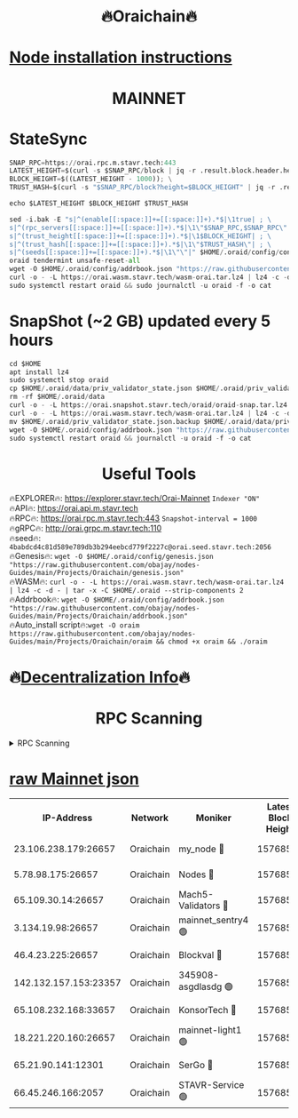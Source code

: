 <h1 align="center"> 🔥Oraichain🔥</h1>

[Node installation instructions](https://github.com/obajay/nodes-Guides/tree/main/Projects/Oraichain)
=
<h1 align="center"> MAINNET</h1>

# StateSync
```python
SNAP_RPC=https://orai.rpc.m.stavr.tech:443
LATEST_HEIGHT=$(curl -s $SNAP_RPC/block | jq -r .result.block.header.height); \
BLOCK_HEIGHT=$((LATEST_HEIGHT - 1000)); \
TRUST_HASH=$(curl -s "$SNAP_RPC/block?height=$BLOCK_HEIGHT" | jq -r .result.block_id.hash)

echo $LATEST_HEIGHT $BLOCK_HEIGHT $TRUST_HASH

sed -i.bak -E "s|^(enable[[:space:]]+=[[:space:]]+).*$|\1true| ; \
s|^(rpc_servers[[:space:]]+=[[:space:]]+).*$|\1\"$SNAP_RPC,$SNAP_RPC\"| ; \
s|^(trust_height[[:space:]]+=[[:space:]]+).*$|\1$BLOCK_HEIGHT| ; \
s|^(trust_hash[[:space:]]+=[[:space:]]+).*$|\1\"$TRUST_HASH\"| ; \
s|^(seeds[[:space:]]+=[[:space:]]+).*$|\1\"\"|" $HOME/.oraid/config/config.toml
oraid tendermint unsafe-reset-all
wget -O $HOME/.oraid/config/addrbook.json "https://raw.githubusercontent.com/obajay/nodes-Guides/main/Projects/Oraichain/addrbook.json"
curl -o - -L https://orai.wasm.stavr.tech/wasm-orai.tar.lz4 | lz4 -c -d - | tar -x -C $HOME/.oraid --strip-components 2
sudo systemctl restart oraid && sudo journalctl -u oraid -f -o cat
```
# SnapShot (~2 GB) updated every 5 hours
```python
cd $HOME
apt install lz4
sudo systemctl stop oraid
cp $HOME/.oraid/data/priv_validator_state.json $HOME/.oraid/priv_validator_state.json.backup
rm -rf $HOME/.oraid/data
curl -o - -L https://orai.snapshot.stavr.tech/oraid/oraid-snap.tar.lz4 | lz4 -c -d - | tar -x -C $HOME/.oraid --strip-components 2
curl -o - -L https://orai.wasm.stavr.tech/wasm-orai.tar.lz4 | lz4 -c -d - | tar -x -C $HOME/.oraid --strip-components 2
mv $HOME/.oraid/priv_validator_state.json.backup $HOME/.oraid/data/priv_validator_state.json
wget -O $HOME/.oraid/config/addrbook.json "https://raw.githubusercontent.com/obajay/nodes-Guides/main/Projects/Oraichain/addrbook.json"
sudo systemctl restart oraid && journalctl -u oraid -f -o cat
```

 <h1 align="center"> Useful Tools</h1>

🔥EXPLORER🔥:     https://explorer.stavr.tech/Orai-Mainnet        `Indexer "ON"` \
🔥API🔥:          https://orai.api.m.stavr.tech \
🔥RPC🔥:          https://orai.rpc.m.stavr.tech:443              `Snapshot-interval = 1000` \
🔥gRPC🔥:         http://orai.grpc.m.stavr.tech:110 \
🔥seed🔥:      `4babdcd4c81d589e789db3b294eebcd779f2227c@orai.seed.stavr.tech:2056` \
🔥Genesis🔥:   `wget -O $HOME/.oraid/config/genesis.json "https://raw.githubusercontent.com/obajay/nodes-Guides/main/Projects/Oraichain/genesis.json"` \
🔥WASM🔥:      `curl -o - -L https://orai.wasm.stavr.tech/wasm-orai.tar.lz4 | lz4 -c -d - | tar -x -C $HOME/.oraid --strip-components 2` \
🔥Addrbook🔥:  `wget -O $HOME/.oraid/config/addrbook.json "https://raw.githubusercontent.com/obajay/nodes-Guides/main/Projects/Oraichain/addrbook.json"` \
🔥Auto_install script🔥:`wget -O oraim https://raw.githubusercontent.com/obajay/nodes-Guides/main/Projects/Oraichain/oraim && chmod +x oraim && ./oraim`

🔥[Decentralization Info](https://github.com/obajay/StateSync-snapshots/tree/main/Projects/Oraichain/Decentralization)🔥
=
<h1 align="center"> RPC Scanning</h1>

<details>
<summary>RPC Scanning</summary>

<h2 align="center"> We scan nodes in real time every 4 hours. And we provide the final result of RPC endpoints.
We cannot influence the operation of these nodes in any way. </h2>


```python
If Voting Power is higher than 0 --> then the Node is a validator of the network and may be subject to attack and be a potential threat to the chain.
```
```python
We marked such validators with a red symbol
```

</details>

[raw Mainnet json](https://rpc-check.oraim.stavr.tech/oraim/rpc-oraim-result.json)
=


<table><tr><th>IP-Address</th><th>Network</th><th>Moniker</th><th>Latest Block Height</th><th>Earliest Block Height</th><th>Catching Up</th><th>Tx Index</th><th>Voting Power</th><th>Scan Time</th></tr><tr><td>23.106.238.179:26657</td><td>Oraichain</td><td>my_node 🔴</td><td>15768567</td><td>0</td><td>False</td><td>on</td><td>299500</td><td>2024-02-14T16:23:47.190809153UTC</td></tr><tr><td>5.78.98.175:26657</td><td>Oraichain</td><td>Nodes 🔴</td><td>15768569</td><td>0</td><td>False</td><td>off</td><td>166261</td><td>2024-02-14T16:23:55.412777638UTC</td></tr><tr><td>65.109.30.14:26657</td><td>Oraichain</td><td>Mach5-Validators 🔴</td><td>15768573</td><td>0</td><td>False</td><td>off</td><td>212</td><td>2024-02-14T16:24:18.132079638UTC</td></tr><tr><td>3.134.19.98:26657</td><td>Oraichain</td><td>mainnet_sentry4 🟢</td><td>15768568</td><td>1</td><td>False</td><td>on</td><td>0</td><td>2024-02-14T16:23:52.362739375UTC</td></tr><tr><td>46.4.23.225:26657</td><td>Oraichain</td><td>Blockval 🔴</td><td>15768573</td><td>10774049</td><td>False</td><td>off</td><td>281798</td><td>2024-02-14T16:24:20.548008249UTC</td></tr><tr><td>142.132.157.153:23357</td><td>Oraichain</td><td>345908-asgdlasdg 🟢</td><td>15768568</td><td>11956426</td><td>False</td><td>on</td><td>0</td><td>2024-02-14T16:23:51.631177056UTC</td></tr><tr><td>65.108.232.168:33657</td><td>Oraichain</td><td>KonsorTech 🔴</td><td>15768564</td><td>14344801</td><td>False</td><td>off</td><td>50366</td><td>2024-02-14T16:23:29.892944436UTC</td></tr><tr><td>18.221.220.160:26657</td><td>Oraichain</td><td>mainnet-light1 🟢</td><td>15768570</td><td>15643601</td><td>False</td><td>on</td><td>0</td><td>2024-02-14T16:24:00.154728379UTC</td></tr><tr><td>65.21.90.141:12301</td><td>Oraichain</td><td>SerGo 🔴</td><td>15768571</td><td>15668571</td><td>False</td><td>off</td><td>1</td><td>2024-02-14T16:24:08.706596863UTC</td></tr><tr><td>66.45.246.166:2057</td><td>Oraichain</td><td>STAVR-Service 🟢</td><td>15768572</td><td>15766001</td><td>False</td><td>on</td><td>0</td><td>2024-02-14T16:24:13.518646008UTC</td></tr></table>
